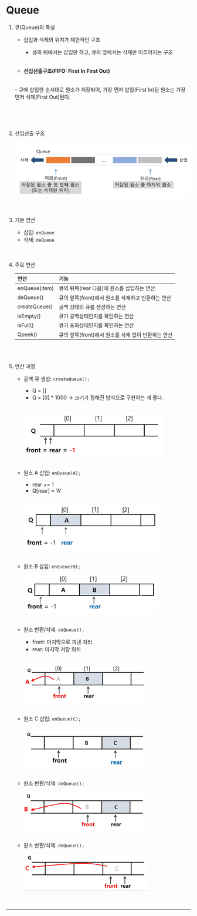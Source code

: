 # Queue

1. 큐(Queue)의 특성
    - 삽입과 삭제의 위치가 제한적인 구조<br>

        - 큐의 뒤에서는 삽입만 하고, 큐의 앞에서는 삭제만 이루어지는 구조<br><br>

    - **선입선출구조(FIFO: First In First Out)**
    <br>
        - 큐에 삽입한 순서대로 원소가 저장되어, 가장 먼저 삽입(First In)된 원소는 가장 먼저 삭제(First Out)된다.
<br><br><br>

2. 선입선출 구조
    
    ![FIFO img](./images/fifo.png)
<br><br><br>

3. 기본 연산
    - 삽입: `enQueue`
    - 삭제: `deQueue`
<br><br><br>

4. 주요 연산
    
    
    | 연산 | 기능 |
    | --- | --- |
    | enQueue(item) | 큐의 뒤쪽(rear 다음)에 원소를 삽입하는 연산 |
    | deQueue() | 큐의 앞쪽(front)에서 원소를 삭제하고 반환하는 연산 |
    | createQueue() | 공백 상태의 큐를 생성하는 연산 |
    | isEmpty() | 큐가 공백상태인지를 확인하는 연산 |
    | isFull() | 큐가 포화상태인지를 확인하는 연산 |
    | Qpeek() | 큐의 앞쪽(front)에서 원소를 삭제 없이 반환하는 연산 |
<br><br>

5. 연산 과정
    - 공백 큐 생성: `createQueue();`
        - Q = []
        - Q = [0] * 1000  → 크기가 정해진 방식으로 구현하는 게 좋다.<br><br>
        
        ![createQueue img](./images/createQueue.png)
    <br><br>    
    
    - 원소 A 삽입: `enQueue(A);`
        - rear += 1
        - Q[rear] = ‘A’<br><br>
        
        ![enQueue(A) img](./images/enQueue.png)
    <br><br>    
    
    - 원소 B 삽입: `enQueue(B);`
        
        ![enQueue(B) img](./images/enQueue2.png)
    <br><br>    
    
    - 원소 반환/삭제: `deQueue();`
        - front: 마지막으로 꺼낸 자리
        - rear: 마지막 저장 위치<br><br>
        
        ![deQueue() img](./images/deQueue1.png)
    <br><br>    
    
    - 원소 C 삽입: `enQueue(C);`
        
        ![enQueue(C) img](./images/enQueue3.png)
    <br><br>    
    
    - 원소 반환/삭제: `deQueue();`
        
        ![deQueue() img](./images/deQueue2.png)
    <br><br>    
    
    - 원소 반환/삭제: `deQueue();`
        
        ![deQueue() img](./images/deQueue3.png)
<br><br><br>        

---
